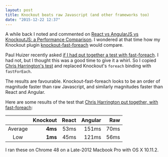 ```yaml
---
layout: post
title: Knockout beats raw Javascript (and other frameworks too)
date: "2015-12-22 12:37"
---
```


A while back I noted and commented on [React vs AngularJS vs KnockoutJS: a Performance Comparison](https://www.codementor.io/reactjs/tutorial/reactjs-vs-angular-js-performance-comparison-knockout).  I wondered at that time how my Knockout plugin [knockout-fast-foreach](https://github.com/brianmhunt/knockout-fast-foreach) would compare.

Paul Huizer recently asked [if I had put together a test with fast-foreach](https://disqus.com/home/discussion/codementorio/reactjs_vs_angularjs_vs_knockoutjs_a_performance_comparison_51/#comment-2421302313).  I had not, but I thought this was a good time to give it a whirl.  So I copied [Chris Harrington's test](https://github.com/chrisharrington/demos/blob/gh-pages/performance/index.html) and replaced Knockout's `foreach` binding with `fastForEach`.

The results are favourable.  Knockout-fast-foreach looks to be an order of magnitude faster than raw Javascript, and similarly magnitudes faster than React and Angular.

Here are some results of the test that [Chris Harrington put together, with fast-foreach](/chrisharrington-performance.html):

|         | Knockout | React | Angular | Raw  |
|:-------:|---------:|------:|--------:|-----:|
| Average | **4ms**  | 53ms  | 151ms   | 70ms |
| Low     | **1ms**  | 45ms  | 121ms   | 56ms |


I ran these on Chrome 48 on a Late-2012 Macbook Pro with OS X 10.11.2.

